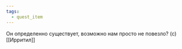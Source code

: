 ```yaml
---
tags:
  - quest_item
---
```



Он определенно существует, возможно нам просто не повезло? (с) [[Ирритил]]
